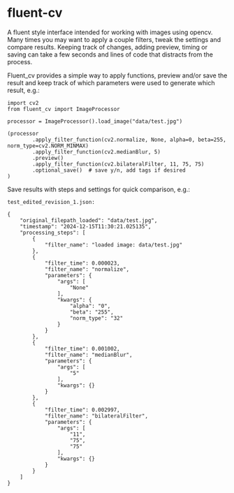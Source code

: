 # fluent-cv
A fluent style interface intended for working with images using opencv. Many times you may want to apply a couple filters, tweak the settings and compare results. Keeping track of changes, adding preview, timing or saving can take a few seconds and lines of code that distracts from the process.

Fluent_cv provides a simple way to apply functions, preview and/or save the result and keep track of which parameters were used to generate which result, e.g.:

    import cv2
    from fluent_cv import ImageProcessor

    processor = ImageProcessor().load_image("data/test.jpg")

    (processor
            .apply_filter_function(cv2.normalize, None, alpha=0, beta=255, norm_type=cv2.NORM_MINMAX)
            .apply_filter_function(cv2.medianBlur, 5)
            .preview()
            .apply_filter_function(cv2.bilateralFilter, 11, 75, 75)
            .optional_save()  # save y/n, add tags if desired
    )

Save results with steps and settings for quick comparison, e.g.:

    test_edited_revision_1.json:

    {
        "original_filepath_loaded": "data/test.jpg",
        "timestamp": "2024-12-15T11:30:21.025135",
        "processing_steps": [
            {
                "filter_name": "loaded image: data/test.jpg"
            },
            {
                "filter_time": 0.000023,
                "filter_name": "normalize",
                "parameters": {
                    "args": [
                        "None"
                    ],
                    "kwargs": {
                        "alpha": "0",
                        "beta": "255",
                        "norm_type": "32"
                    }
                }
            },
            {
                "filter_time": 0.001002,
                "filter_name": "medianBlur",
                "parameters": {
                    "args": [
                        "5"
                    ],
                    "kwargs": {}
                }
            },
            {
                "filter_time": 0.002997,
                "filter_name": "bilateralFilter",
                "parameters": {
                    "args": [
                        "11",
                        "75",
                        "75"
                    ],
                    "kwargs": {}
                }
            }
        ]
    }